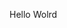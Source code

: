 Hello Wolrd













































































































































































































































































































































































































































































































































































































































































































































































































































































































































































































































































































































